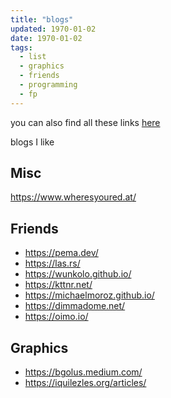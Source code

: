 ```yaml
---
title: "blogs"
updated: 1970-01-02
date: 1970-01-02
tags:
  - list
  - graphics
  - friends
  - programming
  - fp
---
```


you can also find all these links [here](/plaintext/blogs.txt)

blogs I like

## Misc

https://www.wheresyoured.at/

## Friends

- <https://pema.dev/>
- <https://las.rs/>
- <https://wunkolo.github.io/>
- <https://kttnr.net/>
- <https://michaelmoroz.github.io/>
- <https://dimmadome.net/>
- <https://oimo.io/>

## Graphics

- <https://bgolus.medium.com/>
- <https://iquilezles.org/articles/>
